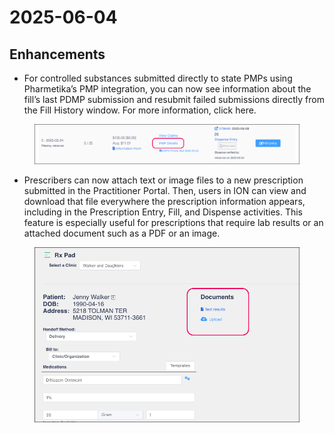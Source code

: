 # 2025-06-04

## Enhancements

* For controlled substances submitted directly to state PMPs using Pharmetika’s PMP integration, you can now see information about the fill’s last PDMP submission and resubmit failed submissions directly from the Fill History window. For more information, click here.

<figure><img src="../.gitbook/assets/PMP Details button.png" alt=""><figcaption></figcaption></figure>

* Prescribers can now attach text or image files to a new prescription submitted in the Practitioner Portal. Then, users in ION can view and download that file everywhere the prescription information appears, including in the Prescription Entry, Fill, and Dispense activities. This feature is especially useful for prescriptions that require lab results or an attached document such as a PDF or an image.

<figure><img src="../.gitbook/assets/Documents attached to rx.png" alt=""><figcaption></figcaption></figure>

